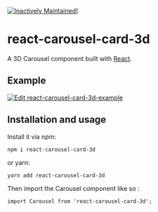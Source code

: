 [![Inactively Maintained](https://img.shields.io/badge/Maintenance%20Level-Inactively%20Maintained-yellowgreen.svg)](https://gist.github.com/cheerfulstoic/d107229326a01ff0f333a1d3476e068d)]

# react-carousel-card-3d

A 3D Carousel component built with [React](https://reactjs.org/).

## Example

[![Edit react-carousel-card-3d-example](https://codesandbox.io/static/img/play-codesandbox.svg)](https://codesandbox.io/s/github/Zinan-Zhang/react-carousel-card-3d-example)

## Installation and usage

Install it via npm:

```
npm i react-carousel-card-3d
```

or yarn:

```
yarn add react-carousel-card-3d
```

Then import the Carousel component like so :

```
import Carousel from 'react-carousel-card-3d';
```

